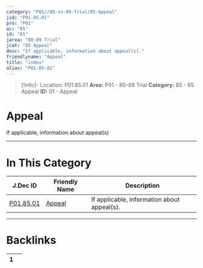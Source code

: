 ```yaml
---
category: "P01//80-to-89-Trial/85-Appeal"
jid: "P01.85.01"
pro: "P01"
ac: "85"
id: "01"
jarea: "80-89 Trial"
jcat: "85 Appeal"
desc: "If applicable, information about appeal(s)."
friendlyname: "Appeal"
title: "index"
alias: "P01-85-01"
---
```

>[!info]- Location: P01.85.01
>**Area:** P01 - 80-89 Trial
>**Category:** 85 - 85 Appeal
>**ID:** 01 - Appeal

# Appeal

If applicable, information about appeal(s)
 


---
# In This Category

| J.Dec ID                                                            | Friendly Name                                                    | Description                                 |
| ------------------------------------------------------------------- | ---------------------------------------------------------------- | ------------------------------------------- |
| [P01.85.01](index.md) | [Appeal](index.md) | If applicable, information about appeal(s). |


---
# Backlinks
<div><table class="dataview table-view-table"><thead class="table-view-thead"><tr class="table-view-tr-header"><th class="table-view-th"><span></span><span class="dataview small-text">1</span></th><th class="table-view-th"><span></span></th></tr></thead><tbody class="table-view-tbody"></tbody></table></div>
